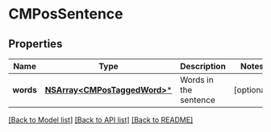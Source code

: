 # CMPosSentence

## Properties
Name | Type | Description | Notes
------------ | ------------- | ------------- | -------------
**words** | [**NSArray&lt;CMPosTaggedWord&gt;***](CMPosTaggedWord.md) | Words in the sentence | [optional] 

[[Back to Model list]](../README.md#documentation-for-models) [[Back to API list]](../README.md#documentation-for-api-endpoints) [[Back to README]](../README.md)


